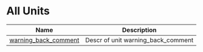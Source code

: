 # All Units


| Name | Description |
|---|---|
| [warning_back_comment](warning_back_comment.md) | Descr of unit warning\_back\_comment |

